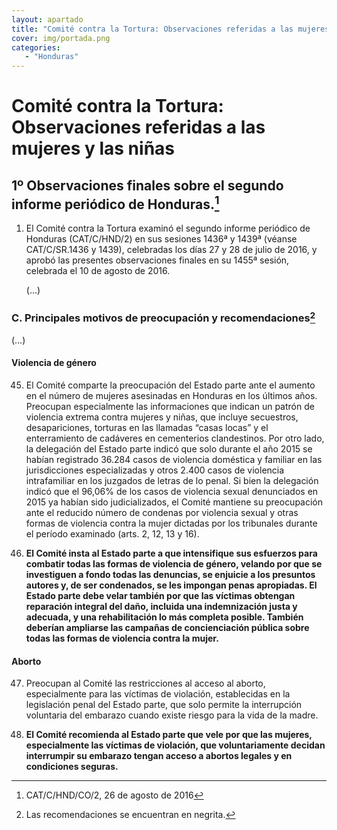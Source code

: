 ```yaml
---
layout: apartado
title: "Comité contra la Tortura: Observaciones referidas a las mujeres y las niñas"
cover: img/portada.png
categories:
   - "Honduras"
---
```


# Comité contra la Tortura: Observaciones referidas a las mujeres y las niñas

## 1º Observaciones finales sobre el segundo informe periódico de Honduras.[^565]

1. El Comité contra la Tortura examinó el segundo informe periódico de
Honduras (CAT/C/HND/2) en sus sesiones 1436ª y 1439ª (véanse CAT/C/SR.1436
y 1439), celebradas los días 27 y 28 de julio de 2016, y aprobó las
presentes observaciones finales en su 1455ª sesión, celebrada el 10 de
agosto de 2016.

	(…)

### C. Principales motivos de preocupación y recomendaciones[^566]

(…)

#### Violencia de género

45. El Comité comparte la preocupación del Estado parte ante el aumento en
el número de mujeres asesinadas en Honduras en los últimos años. Preocupan
especialmente las informaciones que indican un patrón de violencia extrema
contra mujeres y niñas, que incluye secuestros, desapariciones, torturas en
las llamadas “casas locas” y el enterramiento de cadáveres en cementerios
clandestinos. Por otro lado, la delegación del Estado parte indicó que solo
durante el año 2015 se habían registrado 36.284 casos de violencia
doméstica y familiar en las jurisdicciones especializadas y otros 2.400
casos de violencia intrafamiliar en los juzgados de letras de lo penal. Si
bien la delegación indicó que el 96,06% de los casos de violencia sexual
denunciados en 2015 ya habían sido judicializados, el Comité mantiene su
preocupación ante el reducido número de condenas por violencia sexual y
otras formas de violencia contra la mujer dictadas por los tribunales
durante el período examinado (arts. 2, 12, 13 y 16).

46. **El Comité insta al Estado parte a que intensifique sus esfuerzos para
combatir todas las formas de violencia de género, velando por que se
investiguen a fondo todas las denuncias, se enjuicie a los presuntos
autores y, de ser condenados, se les impongan penas apropiadas. El Estado
parte debe velar también por que las víctimas obtengan reparación integral
del daño, incluida una indemnización justa y adecuada, y una rehabilitación
lo más completa posible. También deberían ampliarse las campañas de
concienciación pública sobre todas las formas de violencia contra la mujer.**

#### Aborto

47. Preocupan al Comité las restricciones al acceso al aborto,
especialmente para las víctimas de violación, establecidas en la
legislación penal del Estado parte, que solo permite la interrupción
voluntaria del embarazo cuando existe riesgo para la vida de la madre.

48. **El Comité recomienda al Estado parte que vele por que las mujeres,
especialmente las víctimas de violación, que voluntariamente decidan
interrumpir su embarazo tengan acceso a abortos legales y en condiciones
seguras.**


[^565]: CAT/C/HND/CO/2, 26 de agosto de 2016
[^566]: Las recomendaciones se encuentran en negrita.
